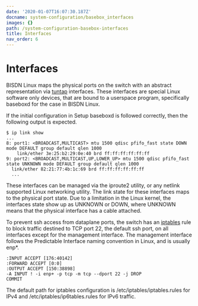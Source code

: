 ```yaml
---
date: '2020-01-07T16:07:30.187Z'
docname: system-configuration/basebox_interfaces
images: {}
path: /system-configuration-basebox-interfaces
title: Interfaces
nav_order: 6
---
```


# Interfaces

BISDN Linux maps the physical ports on the switch with an abstract representation via [tuntap](https://www.kernel.org/doc/Documentation/networking/tuntap.txt) interfaces. These interfaces are special Linux software only devices, that are bound to a userspace program, specifically baseboxd for the case in BISDN Linux.

If the initial configuration in Setup baseboxd is followed correctly, then the following output is expected.

```
$ ip link show
...
8: port1: <BROADCAST,MULTICAST> mtu 1500 qdisc pfifo_fast state DOWN mode DEFAULT group default qlen 1000
    link/ether 3e:25:b2:29:0e:40 brd ff:ff:ff:ff:ff:ff
9: port2: <BROADCAST,MULTICAST,UP,LOWER_UP> mtu 1500 qdisc pfifo_fast state UNKNOWN mode DEFAULT group default qlen 1000
  link/ether 82:21:77:4b:1c:69 brd ff:ff:ff:ff:ff:ff
  ...
```

These interfaces can be managed via the iproute2 utility, or any netlink supported Linux networking utility. The link state for these interfaces maps to the physical port state. Due to a limitation in the Linux kernel, the interfaces state show up as UNKNOWN or DOWN, where UNKNOWN means that the physical interface has a cable attached.

To prevent ssh access from dataplane ports, the switch has an [iptables](https://linux.die.net/man/8/iptables) rule to block traffic destined to TCP port 22, the default ssh port, on all interfaces except for the management interface. The management interface follows the Predictable Interface naming convention in Linux, and is usually enp\*.

```
:INPUT ACCEPT [176:40142]
:FORWARD ACCEPT [0:0]
:OUTPUT ACCEPT [150:38898]
-A INPUT ! -i enp+ -p tcp -m tcp --dport 22 -j DROP
COMMIT
```

The default path for iptables configuration is /etc/iptables/iptables.rules for IPv4 and /etc/iptables/ip6tables.rules for IPv6 traffic.
